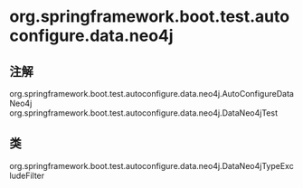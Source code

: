 # org.springframework.boot.test.autoconfigure.data.neo4j

## 注解

org.springframework.boot.test.autoconfigure.data.neo4j.AutoConfigureDataNeo4j
org.springframework.boot.test.autoconfigure.data.neo4j.DataNeo4jTest

## 类

org.springframework.boot.test.autoconfigure.data.neo4j.DataNeo4jTypeExcludeFilter




